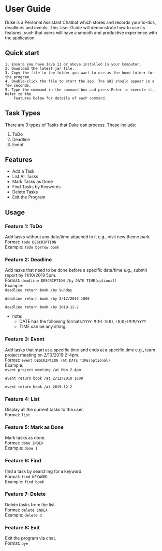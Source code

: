 # User Guide
Duke is a Personal Assistant Chatbot which stores and records your to-dos, deadlines and events. This User 
Guide will demonstrate how to use its features, such that users will have a smooth and productive experience with 
the application.


## Quick start   
    1. Ensure you have Java 11 or above installed in your Computer.   
    2. Download the latest jar file.   
    3. Copy the file to the folder you want to use as the home folder for the program.   
    4. Double-click the file to start the app. The GUI should appear in a few seconds.   
    5. Type the command in the command box and press Enter to execute it, Refer to the 
        Features below for details of each command.  
          
          
       
## Task Types
There are 3 types of Tasks that Duke can process. These include:
1. ToDo
2. Deadline
3. Event

## Features
* Add a Task
* List All Tasks
* Mark Tasks as Done
* Find Tasks by Keywords
* Delete Tasks
* Exit the Program
    

## Usage

### Feature 1: ToDo 
Add tasks without any date/time attached to it e.g., visit new theme park.  
Format: `todo DESCRIPTION`  
Example: `todo borrow book`

### Feature 2: Deadline
Add tasks that need to be done before a specific date/time e.g., submit report by 11/10/2019 5pm.  
Format: `deadline DESCRIPTION /by DATE TIME(optional)`  
Example:  
`deadline return book /by Sunday`

`deadline return book /by 2/12/2019 1800`

`deadline return book /by 2019-12-2`

* note: 
    * DATE has the following formats:`YYYY-M(M)-D(D)`,  `(D)D/(M)M/YYYY`
    * TIME can be any string.

### Feature 3: Event
Add tasks that start at a specific time and ends at a specific time e.g., team project meeting on 2/10/2019 2-4pm.  
Format: `event DESCRIPTION /at DATE TIME(optional)`  
Example:  
`event project meeting /at Mon 2-4pm`

`event return book /at 2/12/2019 1800`

`event return book /at 2019-12-2`

### Feature 4: List
Display all the current tasks to the user.  
Format: `list`  

### Feature 5: Mark as Done
Mark tasks as done.  
Format: `done INDEX`  
Example: `done 1`

### Feature 6: Find
find a task by searching for a keyword.  
Format: `find KEYWORD`  
Example: `find book`

### Feature 7: Delete
Delete tasks from the list.  
Format: `delete INDEX`  
Example: `delete 3`

### Feature 8: Exit
Exit the program via chat.  
Format: `bye`  
